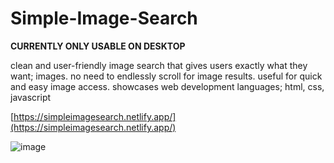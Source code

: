 # Simple-Image-Search

**CURRENTLY ONLY USABLE ON DESKTOP**

clean and user-friendly image search that gives users exactly what they want; images. no need to endlessly scroll for image results.
useful for quick and easy image access.
showcases web development languages; html, css, javascript

[https://simpleimagesearch.netlify.app/](https://simpleimagesearch.netlify.app/)

![image](https://github.com/user-attachments/assets/3ebb0fd7-de9e-43c2-83a6-85b9e1744a92)




